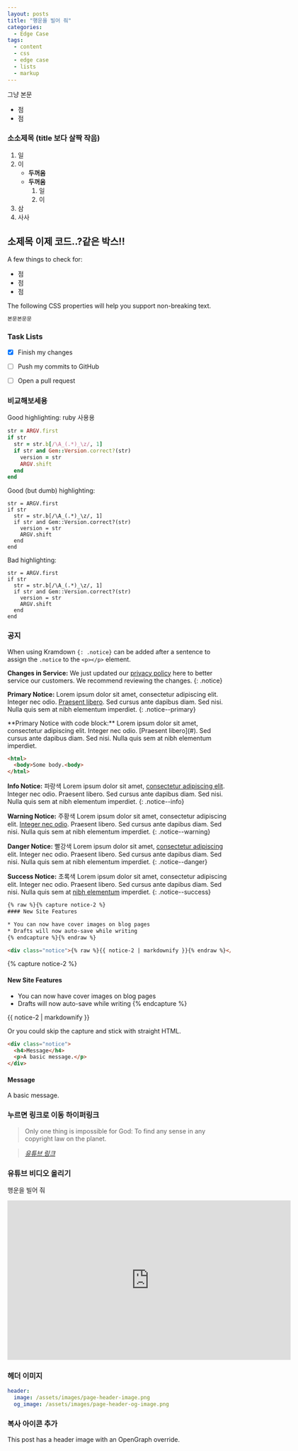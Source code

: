 ```yaml
---
layout: posts
title: "행운을 빌어 줘"
categories:
  - Edge Case
tags:
  - content
  - css
  - edge case
  - lists
  - markup
---
```


그냥 본문 

* 점
* 점
  
### 소소제목 (title 보다 살짝 작음)

1. 일
2. 이 
   * **두꺼움**
   * **두꺼움** 
     1. 일
     2. 이
3. 삼
4. 사사


## 소제목 이제 코드..?같은 박스!! 

A few things to check for:

  * 점
  * 점
  * 점

The following CSS properties will help you support non-breaking text.

```css
본문본문문
```


### Task Lists

- [x] Finish my changes
- [ ] Push my commits to GitHub
- [ ] Open a pull request


### 비교해보세용 


Good highlighting: ruby 사용용

```ruby
str = ARGV.first
if str
  str = str.b[/\A_(.*)_\z/, 1]
  if str and Gem::Version.correct?(str)
    version = str
    ARGV.shift
  end
end
```

Good (but dumb) highlighting:

```
str = ARGV.first
if str
  str = str.b[/\A_(.*)_\z/, 1]
  if str and Gem::Version.correct?(str)
    version = str
    ARGV.shift
  end
end
```

Bad highlighting:

```invalid
str = ARGV.first
if str
  str = str.b[/\A_(.*)_\z/, 1]
  if str and Gem::Version.correct?(str)
    version = str
    ARGV.shift
  end
end
```


### 공지 

When using Kramdown `{: .notice}` can be added after a sentence to assign the `.notice` to the `<p></p>` element. 

**Changes in Service:** We just updated our [privacy policy](#) here to better service our customers. We recommend reviewing the changes.
{: .notice}

**Primary Notice:** Lorem ipsum dolor sit amet, consectetur adipiscing elit. Integer nec odio. [Praesent libero](#). Sed cursus ante dapibus diam. Sed nisi. Nulla quis sem at nibh elementum imperdiet.
{: .notice--primary}

<div class="notice--primary" markdown="1">
**Primary Notice with code block:** Lorem ipsum dolor sit amet, consectetur adipiscing elit. Integer nec odio. [Praesent libero](#). Sed cursus ante dapibus diam. Sed nisi. Nulla quis sem at nibh elementum imperdiet.

```html
<html>
  <body>Some body.<body>
</html>
```
</div>

**Info Notice:** 파랑색 Lorem ipsum dolor sit amet, [consectetur adipiscing elit](#). Integer nec odio. Praesent libero. Sed cursus ante dapibus diam. Sed nisi. Nulla quis sem at nibh elementum imperdiet.
{: .notice--info}

**Warning Notice:** 주황색 Lorem ipsum dolor sit amet, consectetur adipiscing elit. [Integer nec odio](#). Praesent libero. Sed cursus ante dapibus diam. Sed nisi. Nulla quis sem at nibh elementum imperdiet.
{: .notice--warning}

**Danger Notice:** 빨강색 Lorem ipsum dolor sit amet, [consectetur adipiscing](#) elit. Integer nec odio. Praesent libero. Sed cursus ante dapibus diam. Sed nisi. Nulla quis sem at nibh elementum imperdiet.
{: .notice--danger}

**Success Notice:** 초록색 Lorem ipsum dolor sit amet, consectetur adipiscing elit. Integer nec odio. Praesent libero. Sed cursus ante dapibus diam. Sed nisi. Nulla quis sem at [nibh elementum](#) imperdiet.
{: .notice--success}


```html
{% raw %}{% capture notice-2 %}
#### New Site Features

* You can now have cover images on blog pages
* Drafts will now auto-save while writing
{% endcapture %}{% endraw %}

<div class="notice">{% raw %}{{ notice-2 | markdownify }}{% endraw %}</div>
```

{% capture notice-2 %}
#### New Site Features

* You can now have cover images on blog pages
* Drafts will now auto-save while writing
{% endcapture %}

<div class="notice">
  {{ notice-2 | markdownify }}
</div>

Or you could skip the capture and stick with straight HTML.

```html
<div class="notice">
  <h4>Message</h4>
  <p>A basic message.</p>
</div>
```

<div class="notice">
  <h4>Message</h4>
  <p>A basic message.</p>
</div>

### 누르면 링크로 이동 하이퍼링크

> Only one thing is impossible for God: To find any sense in any copyright law on the planet.
  
> <cite><a href="https://youtu.be/TS8H51JaK7g?si=j-A4L-lGezy9_OJy">유튜브 링크</a></cite>

### 유튜브 비디오 올리기 

행운을 빌어 줘 

<iframe width="640" height="360" src="https://youtu.be/hrXCP0xeoA8?si=HJjgD4WYlt8jveMX" frameborder="0" allowfullscreen></iframe>

### 헤더 이미지 

```yaml
header:
  image: /assets/images/page-header-image.png
  og_image: /assets/images/page-header-og-image.png
```
### 복사 아이콘 추가 

This post has a header image with an OpenGraph override.

